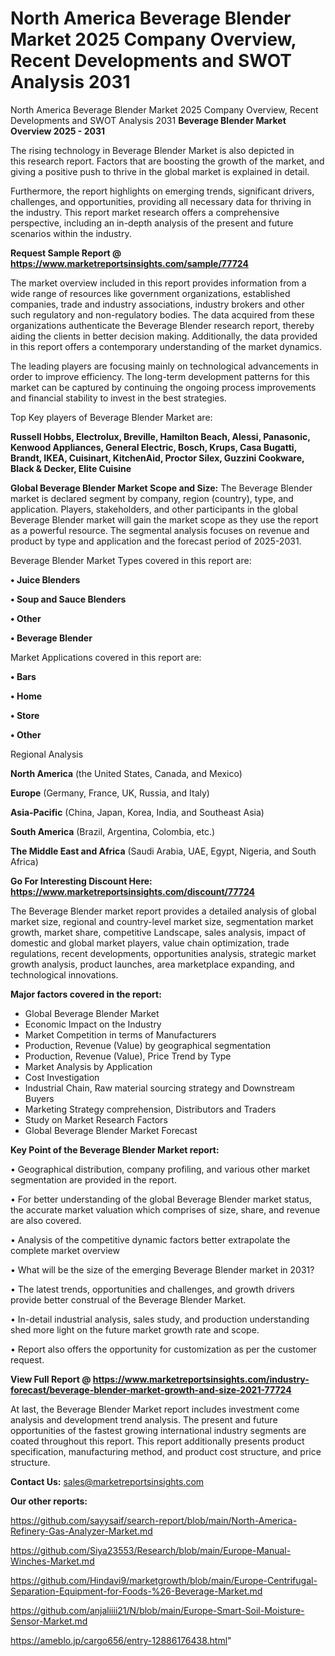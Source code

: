 # North America Beverage Blender Market 2025 Company Overview, Recent Developments and SWOT Analysis 2031
North America Beverage Blender Market 2025 Company Overview, Recent Developments and SWOT Analysis 2031
<Strong> Beverage Blender Market Overview 2025 - 2031</strong>

The rising technology in Beverage Blender Market is also depicted in this research report. Factors that are boosting the growth of the market, and giving a positive push to thrive in the global market is explained in detail.

Furthermore, the report highlights on emerging trends, significant drivers, challenges, and opportunities, providing all necessary data for thriving in the industry. This report market research offers a comprehensive perspective, including an in-depth analysis of the present and future scenarios within the industry.

<strong>Request Sample Report @ <a href=https://www.marketreportsinsights.com/sample/77724>https://www.marketreportsinsights.com/sample/77724</a></strong>

The market overview included in this report provides information from a wide range of resources like government organizations, established companies, trade and industry associations, industry brokers and other such regulatory and non-regulatory bodies. The data acquired from these organizations authenticate the Beverage Blender research report, thereby aiding the clients in better decision making. Additionally, the data provided in this report offers a contemporary understanding of the market dynamics.

The leading players are focusing mainly on technological advancements in order to improve efficiency. The long-term development patterns for this market can be captured by continuing the ongoing process improvements and financial stability to invest in the best strategies.

Top Key players of Beverage Blender Market are:

<strong>Russell Hobbs, Electrolux, Breville, Hamilton Beach, Alessi, Panasonic, Kenwood Appliances, General Electric, Bosch, Krups, Casa Bugatti, Brandt, IKEA, Cuisinart, KitchenAid, Proctor Silex, Guzzini Cookware, Black & Decker, Elite Cuisine</strong>

<strong><b>Global Beverage Blender Market Scope and Size:</b></strong>
The Beverage Blender market is declared segment by company, region (country), type, and application. Players, stakeholders, and other participants in the global Beverage Blender market will gain the market scope as they use the report as a powerful resource. The segmental analysis focuses on revenue and product by type and application and the forecast period of 2025-2031.

Beverage Blender Market Types covered in this report are:

<strong>• Juice Blenders

• Soup and Sauce Blenders

• Other

• Beverage Blender</strong>

Market Applications covered in this report are:

<strong>• Bars

• Home

• Store

• Other</strong> 

Regional Analysis

<strong>North America</strong> (the United States, Canada, and Mexico)

<strong>Europe</strong> (Germany, France, UK, Russia, and Italy)

<strong>Asia-Pacific</strong> (China, Japan, Korea, India, and Southeast Asia)

<strong>South America</strong> (Brazil, Argentina, Colombia, etc.)

<strong>The Middle East and Africa</strong> (Saudi Arabia, UAE, Egypt, Nigeria, and South Africa)

<strong>Go For Interesting Discount Here: <a href=https://www.marketreportsinsights.com/discount/77724>https://www.marketreportsinsights.com/discount/77724</a></strong>

The Beverage Blender market report provides a detailed analysis of global market size, regional and country-level market size, segmentation market growth, market share, competitive Landscape, sales analysis, impact of domestic and global market players, value chain optimization, trade regulations, recent developments, opportunities analysis, strategic market growth analysis, product launches, area marketplace expanding, and technological innovations.

<strong><b>Major factors covered in the report:</b></strong>
<ul>
  <li>Global Beverage Blender Market </li>
  <li>Economic Impact on the Industry</li>
  <li>Market Competition in terms of Manufacturers</li>
  <li>Production, Revenue (Value) by geographical segmentation</li>
  <li>Production, Revenue (Value), Price Trend by Type</li>
  <li>Market Analysis by Application</li>
  <li>Cost Investigation</li>
  <li>Industrial Chain, Raw material sourcing strategy and Downstream Buyers</li>
  <li>Marketing Strategy comprehension, Distributors and Traders</li>
  <li>Study on Market Research Factors</li>
  <li>Global Beverage Blender Market Forecast</li>
</ul>

<strong><b>Key Point of the Beverage Blender Market report:</b></strong>

• Geographical distribution, company profiling, and various other market segmentation are provided in the report.

• For better understanding of the global Beverage Blender market status, the accurate market valuation which comprises of size, share, and revenue are also covered.

• Analysis of the competitive dynamic factors better extrapolate the complete market overview

• What will be the size of the emerging Beverage Blender market in 2031?

• The latest trends, opportunities and challenges, and growth drivers provide better construal of the Beverage Blender Market.

• In-detail industrial analysis, sales study, and production understanding shed more light on the future market growth rate and scope.

• Report also offers the opportunity for customization as per the customer request.

<strong><b>View Full Report @ <a href=https://www.marketreportsinsights.com/industry-forecast/beverage-blender-market-growth-and-size-2021-77724>https://www.marketreportsinsights.com/industry-forecast/beverage-blender-market-growth-and-size-2021-77724</a></b></strong>


At last, the Beverage Blender Market report includes investment come analysis and development trend analysis. The present and future opportunities of the fastest growing international industry segments are coated throughout this report. This report additionally presents product specification, manufacturing method, and product cost structure, and price structure.

<strong>Contact Us:</strong>
sales@marketreportsinsights.com

<strong>Our other reports:</strong>

<a href=https://github.com/sayysaif/search-report/blob/main/North-America-Refinery-Gas-Analyzer-Market.md>https://github.com/sayysaif/search-report/blob/main/North-America-Refinery-Gas-Analyzer-Market.md</a>

<a href=https://github.com/Siya23553/Research/blob/main/Europe-Manual-Winches-Market.md>https://github.com/Siya23553/Research/blob/main/Europe-Manual-Winches-Market.md</a>

<a href=https://github.com/Hindavi9/marketgrowth/blob/main/Europe-Centrifugal-Separation-Equipment-for-Foods-%26-Beverage-Market.md>https://github.com/Hindavi9/marketgrowth/blob/main/Europe-Centrifugal-Separation-Equipment-for-Foods-%26-Beverage-Market.md</a>

<a href=https://github.com/anjaliiii21/N/blob/main/Europe-Smart-Soil-Moisture-Sensor-Market.md>https://github.com/anjaliiii21/N/blob/main/Europe-Smart-Soil-Moisture-Sensor-Market.md</a>

<a href=https://ameblo.jp/cargo656/entry-12886176438.html>https://ameblo.jp/cargo656/entry-12886176438.html</a>"
